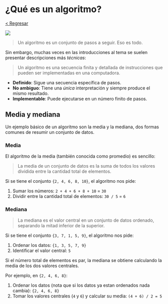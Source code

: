 # ¿Qué es un algoritmo?

[< Regresar](/)

![](https://external-content.duckduckgo.com/iu/?u=https%3A%2F%2Ftse2.mm.bing.net%2Fth%3Fid%3DOIP.plnlzEgxN2lvPS6zsvgDXgHaEK%26pid%3DApi&f=1&ipt=8a105e031a520c670090eedc89e7b5d32c1a7f0470451f656807054e816e7f2f&ipo=images)

> Un algoritmo es un conjunto de pasos a seguir. Eso es todo.

Sin embargo, muchas veces en las introducciones al tema se suelen presentar descripciones más _técnicas_:

> Un algoritmo es una secuencia finita y detallada de instrucciones que pueden ser implementadas en una computadora.

- **Definido**: Sigue una secuencia específica de pasos.
- **No ambiguo**: Tiene una _única_ interpretación y siempre produce el mismo resultado.
- **Implementable**: Puede ejecutarse en un número finito de pasos.

## Media y mediana

Un ejemplo básico de un algoritmo son la media y la mediana, dos formas comunes de resumir un conjunto de datos.

### Media

El algoritmo de la media (también conocida como promedio) es sencillo:

> La media de un conjunto de datos es la suma de todos los valores dividida entre la cantidad total de elementos.

Si se tiene el conjunto `{2, 4, 6, 8, 10}`, el algoritmo nos pide:

1. Sumar los números: `2 + 4 + 6 + 8 + 10` = `30`
2. Dividir entre la cantidad total de elementos: `30 / 5` = `6`

### Mediana

> La mediana es el valor central en un conjunto de datos ordenado, separando la mitad inferior de la superior.

Si se tiene el conjunto `{3, 7, 1, 5, 9}`, el algoritmo nos pide:

1. Ordenar los datos: `{1, 3, 5, 7, 9}`
2. Identificar el valor central: `5`

Si el número total de elementos es par, la mediana se obtiene calculando la media de los dos valores centrales.

Por ejemplo, en `{2, 4, 6, 8}`:

1. Ordenar los datos (nota que si los datos ya estan ordenados nada cambia): `{2, 4, 6, 8}`
2. Tomar los valores centrales (`4` y `6`) y calcular su media: `(4 + 6) / 2 = 5`
